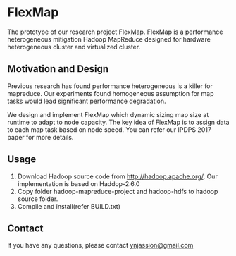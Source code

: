 # FlexMap
The prototype of our research project FlexMap. FlexMap is a performance heterogeneous mitigation Hadoop MapReduce 
designed for hardware heterogeneous cluster and virtualized cluster.

## Motivation and Design
Previous research has found performance heterogeneous is a killer for mapreduce. Our experiments found homogeneous 
assumption for map tasks would lead significant performance degradation.  

We design and implement FlexMap which dynamic sizing map size at runtime to adapt to node capacity. The key idea of 
FlexMap is to assign data to each map task based on node speed. You can refer our IPDPS 2017 paper for more details.

## Usage
1. Download Hadoop source code from http://hadoop.apache.org/. Our implementation is based on Haddop-2.6.0
2. Copy folder hadoop-mapreduce-project and hadoop-hdfs to hadoop source folder.
3. Compile and install(refer BUILD.txt)

## Contact
If you have any questions, please contact ynjassion@gmail.com
